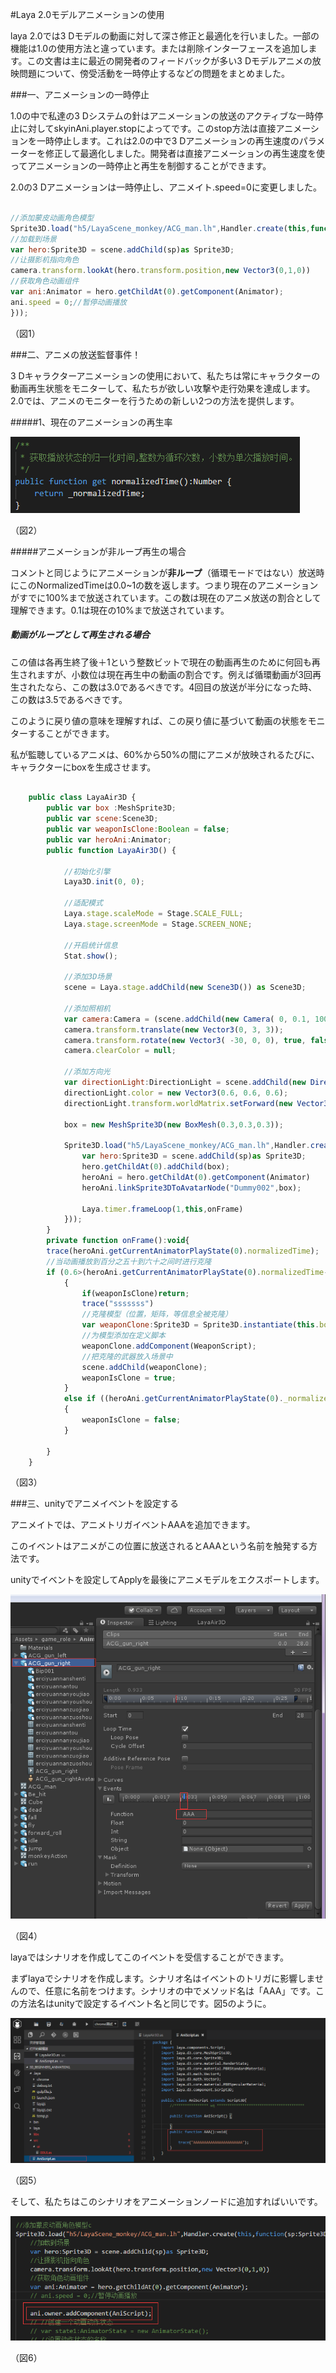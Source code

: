 #Laya 2.0モデルアニメーションの使用

laya 2.0では3 Dモデルの動画に対して深さ修正と最適化を行いました。一部の機能は1.0の使用方法と違っています。または削除インターフェースを追加します。この文書は主に最近の開発者のフィードバックが多い3 Dモデルアニメの放映問題について、傍受活動を一時停止するなどの問題をまとめました。

###一、アニメーションの一時停止

1.0の中で私達の3 Dシステムの針はアニメーションの放送のアクティブな一時停止に対してskyinAni.player.stopによってです。このstop方法は直接アニメーションを一時停止します。これは2.0の中で3 Dアニメーションの再生速度のパラメーターを修正して最適化しました。開発者は直接アニメーションの再生速度を使ってアニメーションの一時停止と再生を制御することができます。

2.0の3 Dアニメーションは一時停止し、アニメイト.speed=0に変更しました。


```javascript

//添加蒙皮动画角色模型
Sprite3D.load("h5/LayaScene_monkey/ACG_man.lh",Handler.create(this,function(sp:Sprite3D):void{
//加载到场景
var hero:Sprite3D = scene.addChild(sp)as Sprite3D;
//让摄影机指向角色
camera.transform.lookAt(hero.transform.position,new Vector3(0,1,0))
//获取角色动画组件
var ani:Animator = hero.getChildAt(0).getComponent(Animator);
ani.speed = 0;//暂停动画播放	
}));
```


（図1）

###二、アニメの放送監督事件！

3 Dキャラクターアニメーションの使用において、私たちは常にキャラクターの動画再生状態をモニターして、私たちが欲しい攻撃や走行効果を達成します。2.0では、アニメのモニターを行うための新しい2つの方法を提供します。

#####1、現在のアニメーションの再生率

![1](img/1.png)  


（図2）

#####アニメーションが非ループ再生の場合

コメントと同じようにアニメーションが**非ループ**（循環モードではない）放送時にこのNormalizedTimeは0.0~1の数を返します。つまり現在のアニメーションがすでに100%まで放送されています。この数は現在のアニメ放送の割合として理解できます。0.1は現在の10%まで放送されています。

##### **動画がループとして再生される場合**

この値は各再生終了後＋1という整数ビットで現在の動画再生のために何回も再生されますが、小数位は現在再生中の動画の割合です。例えば循環動画が3回再生されたなら、この数は3.0であるべきです。4回目の放送が半分になった時、この数は3.5であるべきです。

このように戻り値の意味を理解すれば、この戻り値に基づいて動画の状態をモニターすることができます。

私が監聴しているアニメは、60%から50%の間にアニメが放映されるたびに、キャラクターにboxを生成させます。


```javascript

	public class LayaAir3D {
		public var box :MeshSprite3D;
		public var scene:Scene3D;
		public var weaponIsClone:Boolean = false;
		public var heroAni:Animator;
		public function LayaAir3D() {

			//初始化引擎
			Laya3D.init(0, 0);
			
			//适配模式
			Laya.stage.scaleMode = Stage.SCALE_FULL;
			Laya.stage.screenMode = Stage.SCREEN_NONE;

			//开启统计信息
			Stat.show();
			
			//添加3D场景
			scene = Laya.stage.addChild(new Scene3D()) as Scene3D;
			
			//添加照相机
			var camera:Camera = (scene.addChild(new Camera( 0, 0.1, 100))) as Camera;
			camera.transform.translate(new Vector3(0, 3, 3));
			camera.transform.rotate(new Vector3( -30, 0, 0), true, false);
			camera.clearColor = null;

			//添加方向光
			var directionLight:DirectionLight = scene.addChild(new DirectionLight()) as DirectionLight;
			directionLight.color = new Vector3(0.6, 0.6, 0.6);
			directionLight.transform.worldMatrix.setForward(new Vector3(1, -1, 0));

			box = new MeshSprite3D(new BoxMesh(0.3,0.3,0.3));

			Sprite3D.load("h5/LayaScene_monkey/ACG_man.lh",Handler.create(this,function(sp:Sprite3D):void{
				var hero:Sprite3D = scene.addChild(sp)as Sprite3D;
				hero.getChildAt(0).addChild(box);
				heroAni = hero.getChildAt(0).getComponent(Animator)
				heroAni.linkSprite3DToAvatarNode("Dummy002",box);
				
				Laya.timer.frameLoop(1,this,onFrame)
			}));
		}
		private function onFrame():void{ 
		trace(heroAni.getCurrentAnimatorPlayState(0).normalizedTime);
		//当动画播放到百分之五十到六十之间时进行克隆
		if (0.6>(heroAni.getCurrentAnimatorPlayState(0).normalizedTime-Math.floor(heroAni.getCurrentAnimatorPlayState(0).normalizedTime))>0.5)
			{
				if(weaponIsClone)return;
				trace("sssssss")
				//克隆模型（位置，矩阵，等信息全被克隆）
				var weaponClone:Sprite3D = Sprite3D.instantiate(this.box);
				//为模型添加在定义脚本
				weaponClone.addComponent(WeaponScript);		
				//把克隆的武器放入场景中
				scene.addChild(weaponClone);
				weaponIsClone = true;
			}
			else if ((heroAni.getCurrentAnimatorPlayState(0)._normalizedTime-Math.floor(heroAni.getCurrentAnimatorPlayState(0)._normalizedTime))>0.98)
			{
				weaponIsClone = false;
			}
			
		}
	}
```


（図3）

###三、unityでアニメイベントを設定する

アニメイトでは、アニメトリガイベントAAAを追加できます。

このイベントはアニメがこの位置に放送されるとAAAという名前を触発する方法です。

unityでイベントを設定してApplyを最後にアニメモデルをエクスポートします。

![2](img/2.png) 


（図4）

layaではシナリオを作成してこのイベントを受信することができます。

まずlayaでシナリオを作成します。シナリオ名はイベントのトリガに影響しませんので、任意に名前をつけます。シナリオの中でメソッド名は「AAA」です。この方法名はunityで設定するイベント名と同じです。図5のように。

![3](img/3.png) 


（図5）

そして、私たちはこのシナリオをアニメーションノードに追加すればいいです。

![4](img/4.png) 


（図6）